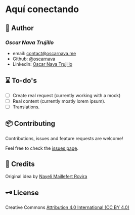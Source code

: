 # Aquí conectando

## 👤 Author
  ### *Oscar Nava Trujillo*
  - email: [contact@oscarnava.me](mailto:contact@oscarnava.me)
  - Github: [@oscarnava]( https://github.com/oscarnava )
  - Linkedin: [Oscar Nava Trujillo](https://www.linkedin.com/in/oscar-nava-trujillo-15847a14a/)

## ⌛ To-do's
- [ ] Create real request (currently working with a mock)
- [ ] Real content (currently mostly lorem ipsum).
- [ ] Translations.

## 📦 Contributing
Contributions, issues and feature requests are welcome!

Feel free to check the [issues page](https://github.com/oscarnava/aquiconectandome/issues).

## 💬 Credits
Original idea by [Nayeli Maillefert Rovira](https://www.nayelimr.com/)

## 🗝 License
Creative Commons [Attribution 4.0 International (CC BY 4.0)](https://creativecommons.org/licenses/by/4.0/)
